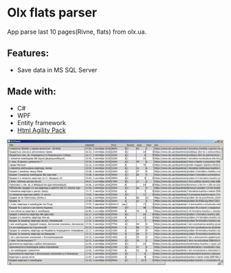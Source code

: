 ﻿# Olx flats parser
 App parse last 10 pages(Rivne, flats) from olx.ua.

## Features:
 * Save data in MS SQL Server

## Made with:
 * С#
 * WPF
 * Entity framework
 * [Html Agility Pack](https://github.com/zzzprojects/html-agility-pack)

![](readme/img1.png)
